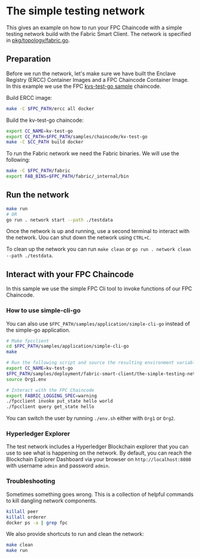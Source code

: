 # The simple testing network

This gives an example on how to run your FPC Chaincode with a simple testing network build with the Fabric Smart Client.
The network is specified in [pkg/topology/fabric.go](pkg/topology/fabric.go).


## Preparation

Before we run the network, let's make sure we have built the Enclave Registry (ERCC) Container Images and a FPC Chaincode Container Image.
In this example we use the FPC [kvs-test-go sample](../../../chaincode/kv-test-go) chaincode.

Build ERCC image:
```bash
make -C $FPC_PATH/ercc all docker
```

Build the kv-test-go chaincode:
```bash
export CC_NAME=kv-test-go
export CC_PATH=$FPC_PATH/samples/chaincode/kv-test-go
make -C $CC_PATH build docker
``` 

To run the Fabric network we need the Fabric binaries.
We will use the following:
```bash
make -C $FPC_PATH/fabric
export FAB_BINS=$FPC_PATH/fabric/_internal/bin
```


## Run the network

```bash
make run
# OR
go run . network start --path ./testdata
```
Once the network is up and running, use a second terminal to interact with the network.
Uou can shut down the network using `CTRL+C`.

To clean up the network you can run `make clean` or `go run . network clean --path ./testdata`.


## Interact with your FPC Chaincode

In this sample we use the simple FPC Cli tool to invoke functions of our FPC Chaincode.


### How to use simple-cli-go

You can also use `$FPC_PATH/samples/application/simple-cli-go` instead of the simple-go application.

```bash
# Make fpcclient
cd $FPC_PATH/samples/application/simple-cli-go
make

# Run the following script and source the resulting environment variables
export CC_NAME=kv-test-go
$FPC_PATH/samples/deployment/fabric-smart-client/the-simple-testing-network/env.sh Org1
source Org1.env

# Interact with the FPC Chaincode
export FABRIC_LOGGING_SPEC=warning
./fpcclient invoke put_state hello world
./fpcclient query get_state hello
```

You can switch the user by running `./env.sh` either with `Org1` or `Org2`.


### Hyperledger Explorer

The test network includes a Hyperledger Blockchain explorer that you can use to see what is happening on the network.
By default, you can reach the Blockchain Explorer Dashboard via your browser on `http://localhost:8080` with username `admin` and password `admin`.


### Troubleshooting

Sometimes something goes wrong.
This is a collection of helpful commands to kill dangling network components.
```bash
killall peer
killall orderer
docker ps -a | grep fpc
```

We also provide shortcuts to run and clean the network:
```bash
make clean
make run
```
